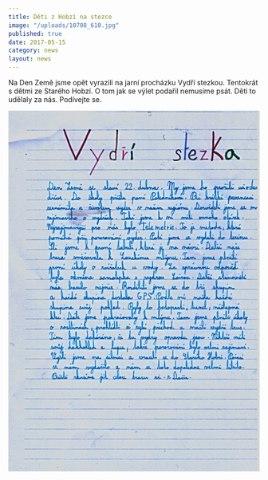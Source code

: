```yaml
---
title: Děti z Hobzí na stezce
image: "/uploads/10708_610.jpg"
published: true
date: 2017-05-15
category: news
layout: news
---
```

Na Den Země jsme opět vyrazili na jarní procházku Vydří stezkou.
Tentokrát s dětmi ze Starého Hobzí. O tom jak se výlet podařil nemusíme
psát. Děti to udělaly za nás. Podívejte se.

![](/uploads/Scan_20170513_080801_610.jpg)

